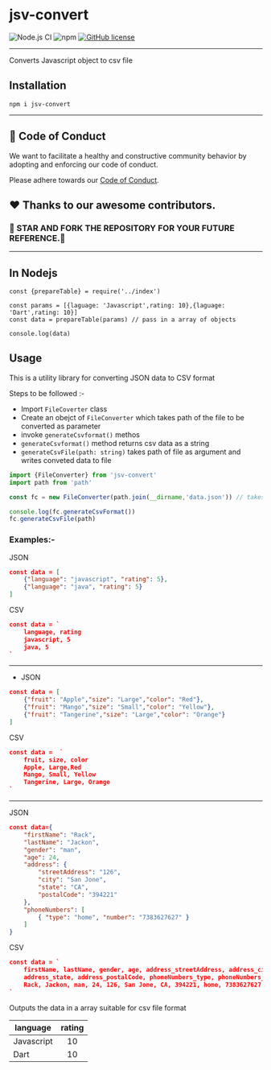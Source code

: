 # jsv-convert

![Node.js CI](https://github.com/Ninja-Developers/jsv-convert/workflows/Node.js%20CI/badge.svg?branch=master)
![npm](https://img.shields.io/npm/v/jsv-convert?style=plastic)
[![GitHub license](https://img.shields.io/github/license/Ninja-Developers/jsv-convert?style=plastic)](https://github.com/Ninja-Developers/jsv-convert/blob/master/LICENSE)


---
 Converts Javascript object to csv file

## Installation 
```
npm i jsv-convert
```
---

##  💼 Code of Conduct

We want to facilitate a healthy and constructive community behavior by adopting and enforcing our code of conduct.

Please adhere towards our [Code of Conduct](CODE_OF_CONDUCT.md).


## ❤️ Thanks to our awesome contributors.

### 🌟 STAR AND FORK THE REPOSITORY FOR YOUR FUTURE REFERENCE.🌟

---

## In Nodejs 
```
const {prepareTable} = require('../index')

const params = [{laguage: 'Javascript',rating: 10},{laguage: 'Dart',rating: 10}]
const data = prepareTable(params) // pass in a array of objects 

console.log(data)
```
## Usage
This is a utility library for converting JSON data to CSV format

Steps to be followed :-
* Import `FileCoverter` class
* Create an obejct of `FileConverter` which takes path of the file to be converted as parameter
* invoke `generateCsvformat()` methos
* `generateCsvformat()` method returns csv data as a string  
* `generateCsvFile(path: string)` takes path of file as argument and writes conveted data to file
```typescript
import {FileConverter} from 'jsv-convert'
import path from 'path'

const fc = new FileConverter(path.join(__dirname,'data.json')) // takes path of the file as a parameter

console.log(fc.generateCsvFormat())
fc.generateCsvFile(path)
```


### Examples:-
JSON
```json
const data = [
	{"language": "javascript", "rating": 5},
	{"language": "java", "rating": 5}
]
```
CSV
```json
const data = `
	language, rating
	javascript, 5
	java, 5
`
```
---
* JSON
```json
const data = [
	{"fruit": "Apple","size": "Large","color": "Red"},
	{"fruit": "Mango","size": "Small","color": "Yellow"},
	{"fruit": "Tangerine","size": "Large","color": "Orange"}
]
```
CSV
```json
const data =  ` 
	fruit, size, color
	Apple, Large,Red  
	Mango, Small, Yellow
	Tangerine, Large, Orange
`
```
---
JSON
```json
const data={
    "firstName": "Rack",
    "lastName": "Jackon",
    "gender": "man",
    "age": 24,
    "address": {
        "streetAddress": "126",
        "city": "San Jone",
        "state": "CA",
        "postalCode": "394221"
    },
    "phoneNumbers": [
        { "type": "home", "number": "7383627627" }
    ]
}
```
CSV
```json
const data = `
	firstName, lastName, gender, age, address_streetAddress, address_city, 
	address_state, address_postalCode, phoneNumbers_type, phoneNumbers_number
	Rack, Jackon, man, 24, 126, San Jone, CA, 394221, home, 7383627627
`
```
Outputs the data in a array suitable for csv file format 



| language      | rating        |
| ------------- |:-------------:|
| Javascript    | 10            |
| Dart          | 10            |
